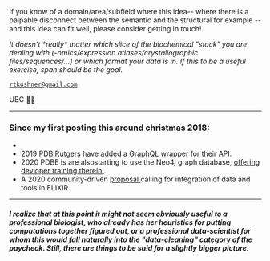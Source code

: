 
If you know of a domain/area/subfield where this idea-- where there is a palpable disconnect between the semantic and the structural for example -- and this idea can fit well, please consider getting in touch!

*It doesn't \*really\* matter which slice of the biochemical "stack" you are dealing with (-omics/expression atlases/crystallographic files/sequences/...) or which format your data is in. If this to be a useful exercise, span should be the goal.*  


[``rtkushner@gmail.com`` ](mailto:rtkushner@gmail.com?subject=Biological+Data+Integration) 

UBC
🌾🦋

---
### Since my first posting this around christmas 2018:

+ 
+ 2019 PDB Rutgers  have added a [ GraphQL  wrapper](https://www.rcsb.org/pages/webservices) for their API.
+ 2020 PDBE is are alsostarting to use the Neo4j graph database, [ offering devloper training therein ](https://www.ebi.ac.uk/training/events/2020/mining-pdbe-and-pdbe-kb-using-graph-database).
+ A 2020 community-driven [ proposal ](https://f1000research.com/articles/9-278/v1) calling for integration of data and tools in ELIXIR. 
____

##### I realize that at this point it might not seem obviously useful to a professional biologist, who already has her heuristics for putting computations together figured out, or a professional data-scientist for whom this would fall naturally into the "data-cleaning" category of the paycheck. Still, there are things to be said for a slightly bigger picture.



